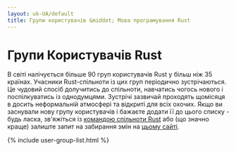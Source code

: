```yaml
---
layout: uk-UA/default
title: Групи користувачів &middot; Мова програмування Rust
---
```


# Групи Користувачів Rust

В світі налічується більше 90 груп користувачів Rust у більш 
ніж 35 країнах. Учасники Rust-спільноти із цих груп періодично зустрічаються.
Це чудовий спосіб долучитись до спільноти, навчатись чогось нового і поспілкуватись 
із однодумцями. Зустрічі зазвичай проходять щомісяця в досить неформальній
атмосфері та відкриті для всіх охочих. Якщо ви заснували нову групу користувачів
і бажаєте додати її до цього списку - будь ласка, зв'яжіться із
[командою спільноти Rust](./team.html#Community-team) або (що значно краще) залиште
запит на забирання змін на [цьому сайті](https://github.com/rust-lang/rust-www/blob/master/_data/usergroups.yml).

{% include user-group-list.html %}
